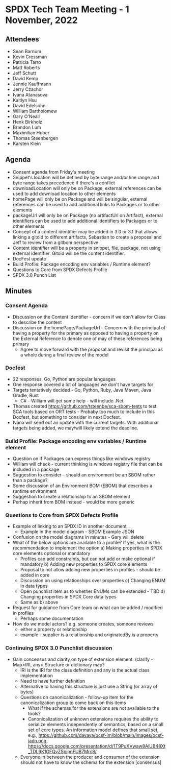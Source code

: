 # SPDX Tech Team Meeting - 1 November, 2022

## Attendees
* Sean Barnum
* Kevin Cressman
* Patricia Tarro
* Matt Roberts
* Jeff Schutt
* David Kemp
* Jennie Kauffmann
* Jerry Czachor
* Ivana Atanasova
* Kaitlyn Hsu
* David Edelsohn
* William Bartholomew
* Gary  O'Neall
* Henk Birkholz
* Brandon Lum
* Maximilian Huber
* Thomas Steenbergen
* Karsten Klein


## Agenda
* Consent agenda from Friday's meeting
* Snippet's location will be defined by byte range and/or line range and byte range takes precedence if there's a conflict
* downloadLocation will only be on Package, external references can be used to add download location to other elements
* homePage will only be on Package and will be singular, external references can be used to add additional links to Packages or to other elements
* packageUrl will only be on Package (no artifactUrl on Artifact), external identifiers can be used to add additional identifiers to Packages or to other elements
* Concept of a content identifier may be added in 3.0 or 3.1 that allows linking a gitoid to different artifacts, Sebastian to create a proposal and Jeff to review from a gitbom perspective
* Content identifier will be a property in snippet, file, package, not using external identifier. Gitoid will be the content identifier. 
* DocFest update
* Build Profile: Package encoding env variables / Runtime element?
* Questions to Core from SPDX Defects Profile
* SPDX 3.0 Punch List


## Minutes

### Consent Agenda
* Discussion on the Content Identifier - concern if we don't allow for Class to describe the content
* Discussion on the homePage/PackageUrl - Concern with the principal of having a property for the primary as opposed to having a property on the External Reference to denote one of may of these references being primary
  * Agree to move forward with the proposal and revisit the principal as a whole during a final review of the model
  
### Docfest
* 22 responses, Go, Python are popular languages
* One response covered a lot of languages we don't have targets for
* Targets tentatively decided - Go, Python, Ruby, Java Maven, Java Gradle, Rust
  * C# - William will get some help - will include .Net
* Thomas created https://github.com/tsteenbe/sca-sbom-tests to test SCA tools based on ORT tests - Probaby too much to include in this Docfest, but something to consider in next Docfest.  
* Ivana will send out an update with the current targets.  With additional targets being added, we may/will likely extend the deadline.

### Build Profile: Package encoding env variables / Runtime element
* Question on if Packages can express things like windows registry
* William will check - current thinking is windows registry file that can be included in a package
* Suggestion to consider - should an environment be an SBOM rather than a package?
* Some discussion of an Environment BOM (EBOM) that describes a runtime environment
* Suggestion to create a relationship to an SBOM element
* Perhap inherit from BOM instead - would be more generic

### Questions to Core from SPDX Defects Profile
* Example of linking to an SPDX ID in another document
  * Example in the model diagram - SBOM Example JSON
* Confusion on the model diagrams in minutes - Gary will delete
* What of the below options are available to a profile? If yes, what is the recommendation to implement the option
  a) Making properties in SPDX core elements optional or mandatory
    * Profiles can add constraints, but can not add or make optional if mandatory
  b) Adding new properties to SPDX core elements
    * Proposal to not allow adding new properties in profiles - should be added in core
    * Discussion on using relationships over properties
  c) Changing ENUM in data types
    * Open punchlist item as to whether ENUMs can be extended - TBD
  d) Changing properties in SPDX Core data types
    * Same as b) above
* Request for guidance from Core team on what can be added / modified in profiles
  * Perhaps some documentation
* How do we model actors?  e.g. someone creates, someone reviews
  * either a property or relationship
  * example - supplier is a relationship and originatedBy is a property
  
### Continuing SPDX 3.0 Punchlist discussion
* Gain concensus and clarity on type of extension element. (clarify - Map<IRI, any> Structure or dictionary map?
  * IRI is the IRI for the class definition and any is the actual class implementation
  * Need to have further definition
  * Alternative to having this structure is just use a String (or array of bytes)
  * Questions on canonicalization - follow-up item for the canonicalization group to come back on this items
    * What if the schemas for the extensions are not available to the tools?
    * Canonicalization of unknown extensions requires the ability to serialize elements independently of semantics, based on a small set of core types.  An information model defines that small set, e.g., https://github.com/davaya/ocsf-im/blob/main/images/ocsf-jadn.png, https://docs.google.com/presentation/d/1T9PuXVwaw8AlUB48Xt_TDL9K1GFQvZSpjpnFUB7Mrc8/
  * Everyone in between the producer and consumer of the extension should not have to know the schema for the extension [consensus]
